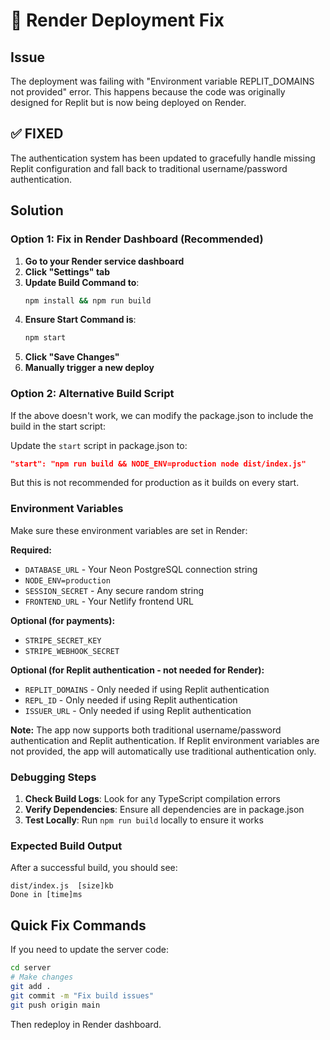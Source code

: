 # 🔧 Render Deployment Fix

## Issue
The deployment was failing with "Environment variable REPLIT_DOMAINS not provided" error. This happens because the code was originally designed for Replit but is now being deployed on Render.

## ✅ FIXED
The authentication system has been updated to gracefully handle missing Replit configuration and fall back to traditional username/password authentication.

## Solution

### Option 1: Fix in Render Dashboard (Recommended)

1. **Go to your Render service dashboard**
2. **Click "Settings" tab**
3. **Update Build Command to**:
   ```bash
   npm install && npm run build
   ```
4. **Ensure Start Command is**:
   ```bash
   npm start
   ```
5. **Click "Save Changes"**
6. **Manually trigger a new deploy**

### Option 2: Alternative Build Script

If the above doesn't work, we can modify the package.json to include the build in the start script:

Update the `start` script in package.json to:
```json
"start": "npm run build && NODE_ENV=production node dist/index.js"
```

But this is not recommended for production as it builds on every start.

### Environment Variables

Make sure these environment variables are set in Render:

**Required:**
- `DATABASE_URL` - Your Neon PostgreSQL connection string
- `NODE_ENV=production`
- `SESSION_SECRET` - Any secure random string
- `FRONTEND_URL` - Your Netlify frontend URL

**Optional (for payments):**
- `STRIPE_SECRET_KEY`
- `STRIPE_WEBHOOK_SECRET`

**Optional (for Replit authentication - not needed for Render):**
- `REPLIT_DOMAINS` - Only needed if using Replit authentication
- `REPL_ID` - Only needed if using Replit authentication
- `ISSUER_URL` - Only needed if using Replit authentication

**Note:** The app now supports both traditional username/password authentication and Replit authentication. If Replit environment variables are not provided, the app will automatically use traditional authentication only.

### Debugging Steps

1. **Check Build Logs**: Look for any TypeScript compilation errors
2. **Verify Dependencies**: Ensure all dependencies are in package.json
3. **Test Locally**: Run `npm run build` locally to ensure it works

### Expected Build Output

After a successful build, you should see:
```
dist/index.js  [size]kb
Done in [time]ms
```

## Quick Fix Commands

If you need to update the server code:

```bash
cd server
# Make changes
git add .
git commit -m "Fix build issues"
git push origin main
```

Then redeploy in Render dashboard.